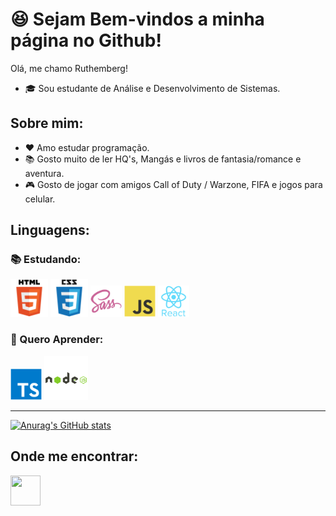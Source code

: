 # :satisfied: Sejam Bem-vindos a minha página no Github!

Olá, me chamo Ruthemberg!

- :mortar_board: Sou estudante de Análise e Desenvolvimento de Sistemas.

## Sobre mim:

- :heart: Amo estudar programação.
- :books: Gosto muito de ler HQ's, Mangás e livros de fantasia/romance e aventura.
- :video_game: Gosto de jogar com amigos Call of Duty / Warzone, FIFA e jogos para celular.

## Linguagens:

### :books: Estudando:

<p align="left"> 
<img src="https://raw.githubusercontent.com/devicons/devicon/master/icons/html5/html5-original-wordmark.svg" alt="html5" width="60" height="60"/>
<img src="https://raw.githubusercontent.com/devicons/devicon/master/icons/css3/css3-original-wordmark.svg" alt="css3" width="60" height="60"/>
<img src="https://raw.githubusercontent.com/devicons/devicon/master/icons/sass/sass-original.svg" alt="sass" width="50" height="50"/>
<img src="https://raw.githubusercontent.com/devicons/devicon/master/icons/javascript/javascript-original.svg" alt="javascript" width="50" height="50"/>
<img src="https://raw.githubusercontent.com/devicons/devicon/master/icons/react/react-original-wordmark.svg" alt="react" width="50" height="50"/>

### :dart: Quero Aprender:

<p align="left"> 
<img src="https://raw.githubusercontent.com/devicons/devicon/master/icons/typescript/typescript-original.svg" alt="typescript" width="50" height="50"/>
<img src="https://raw.githubusercontent.com/devicons/devicon/master/icons/nodejs/nodejs-original-wordmark.svg" alt="nodejs" width="70" height="70"/>

<hr/>

[![Anurag's GitHub stats](https://github-readme-stats.vercel.app/api?username=JrRehem&theme=tokyonight&show_icons=true&count_private=true)](https://github.com/anuraghazra/github-readme-stats)

## Onde me encontrar:

<a href="https://www.linkedin.com/in/ruthemberg-rehem/" target="_blank">
  <img src="https://i.ibb.co/Kx2GSrT/linkedin.png" width="48px" height="48px">
</a>
